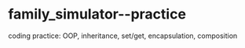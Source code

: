# family_simulator--practice
 coding practice: OOP, inheritance, set/get, encapsulation, composition
